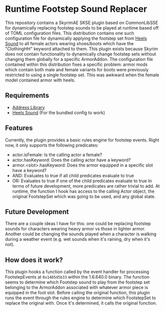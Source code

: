 # Runtime Footstep Sound Replacer
This repository contains a SkyrimAE SKSE plugin based on CommonLibSSE for dynamically replacing footstep sounds to be played at runtime based off of TOML configuration files. This distribution contains one such configuration file for dynamically applying the footstep set from [Heels Sound](https://www.nexusmods.com/skyrimspecialedition/mods/62502) to all female actors wearing shoes/boots which have the "ClothingHH" keyword attached to them. This plugin exists because Skyrim does not contain functionality to dynamically change footstep sets without changing them globally for a specific ArmorAddon. The configuration file contained within this distribution fixes a specific problem: armor mods which contain both male and female variants for boots were previously restricted to using a single footstep set. This was awkward when the female model contained armor with heels.

## Requirements
* [Address Library](https://www.nexusmods.com/skyrimspecialedition/mods/32444)
* [Heels Sound](https://www.nexusmods.com/skyrimspecialedition/mods/62502) (For the bundled config to work)

## Features
Currently, the plugin provides a basic rules engine for footstep events. Right now, it only supports the following predicates:
* actor.isFemale: Is the calling actor a female?
* actor.hasKeyword: Does the calling actor have a keyword?
* armor.\<slot>.hasKeyword: Does the armor equipped in a specific slot have a keyword?
* AND: Evaluates to true if all child predicates evaluate to true
* OR: Evaluates to true if one of the child predicates evaluate to true
In terms of future development, more predicates are rather trivial to add. At runtime, the function I hook has access to the calling Actor object, the original FootstepSet which was going to be used, and any global state.

## Future Development
There are a couple ideas I have for this: one could be replacing footstep sounds for characters wearing heavy armor vs those in lighter armor. Another could be changing the sounds played when a character is walking during a weather event (e.g. wet sounds when it's raining, dry when it's not).

## How does it work?
This plugin hooks a function called by the event handler for processing FootstepEvents at `0x1405d5b33` within the 1.6.640.0 binary. The function seems to determine which Footstep sound to play from the footstep set belonging to the ArmorAddon associated with whatever armor piece is equipped in the foot slot. Before calling the original function, this plugin runs the event through the rules engine to determine which FootstepSet to replace the original with. Once it's determined, it calls the original function.